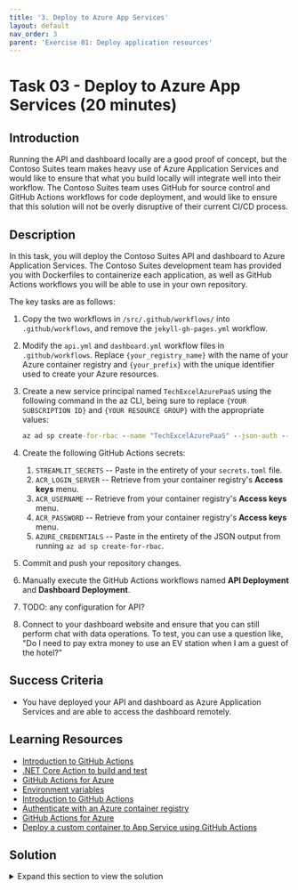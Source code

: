 ```yaml
---
title: '3. Deploy to Azure App Services'
layout: default
nav_order: 3
parent: 'Exercise 01: Deploy application resources'
---
```


# Task 03 - Deploy to Azure App Services (20 minutes)

## Introduction

Running the API and dashboard locally are a good proof of concept, but the Contoso Suites team makes heavy use of Azure Application Services and would like to ensure that what you build locally will integrate well into their workflow. The Contoso Suites team uses GitHub for source control and GitHub Actions workflows for code deployment, and would like to ensure that this solution will not be overly disruptive of their current CI/CD process.

## Description

In this task, you will deploy the Contoso Suites API and dashboard to Azure Application Services. The Contoso Suites development team has provided you with Dockerfiles to containerize each application, as well as GitHub Actions workflows you will be able to use in your own repository.

The key tasks are as follows:

1. Copy the two workflows in `/src/.github/workflows/` into `.github/workflows`, and remove the `jekyll-gh-pages.yml` workflow.
2. Modify the `api.yml` and `dashboard.yml` workflow files in `.github/workflows`. Replace `{your_registry_name}` with the name of your Azure container registry and `{your_prefix}` with the unique identifier used to create your Azure resources.
3. Create a new service principal named `TechExcelAzurePaaS` using the following command in the az CLI, being sure to replace `{YOUR SUBSCRIPTION ID}` and `{YOUR RESOURCE GROUP}` with the appropriate values:

    ```cmd
    az ad sp create-for-rbac --name "TechExcelAzurePaaS" --json-auth --role contributor --scopes /subscriptions/{YOUR SUBSCRIPTION ID}/resourceGroups/{YOUR RESOURCE GROUP}
    ```

4. Create the following GitHub Actions secrets:
   1. `STREAMLIT_SECRETS` -- Paste in the entirety of your `secrets.toml` file.
   2. `ACR_LOGIN_SERVER` -- Retrieve from your container registry's **Access keys** menu.
   3. `ACR_USERNAME` -- Retrieve from your container registry's **Access keys** menu.
   4. `ACR_PASSWORD` -- Retrieve from your container registry's **Access keys** menu.
   5. `AZURE_CREDENTIALS` -- Paste in the entirety of the JSON output from running `az ad sp create-for-rbac`.
5. Commit and push your repository changes.
6. Manually execute the GitHub Actions workflows named **API Deployment** and **Dashboard Deployment**.
7. TODO: any configuration for API?
8. Connect to your dashboard website and ensure that you can still perform chat with data operations. To test, you can use a question like, "Do I need to pay extra money to use an EV station when I am a guest of the hotel?"

## Success Criteria

- You have deployed your API and dashboard as Azure Application Services and are able to access the dashboard remotely.

## Learning Resources

- [Introduction to GitHub Actions](https://docs.github.com/en/free-pro-team@latest/actions/learn-github-actions/introduction-to-github-actions)
- [.NET Core Action to build and test](https://github.com/actions/starter-workflows/blob/dacfd0a22a5a696b74a41f0b49c98ff41ef88427/ci/dotnet-core.yml)
- [GitHub Actions for Azure](https://github.com/Azure/actions)
- [Environment variables](https://docs.github.com/en/free-pro-team@latest/actions/reference/workflow-syntax-for-github-actions#env)
- [Introduction to GitHub Actions](https://docs.github.com/en/free-pro-team@latest/actions/learn-github-actions/introduction-to-github-actions)
- [Authenticate with an Azure container registry](https://docs.microsoft.com/azure/container-registry/container-registry-authentication#admin-account)
- [GitHub Actions for Azure](https://github.com/Azure/actions)
- [Deploy a custom container to App Service using GitHub Actions](https://docs.microsoft.com/azure/app-service/deploy-container-github-action?tabs=service-principal#tabpanel_CeZOj-G++Q-3_service-principal)

## Solution

<details markdown="block">
<summary>Expand this section to view the solution</summary>

TODO

</details>
